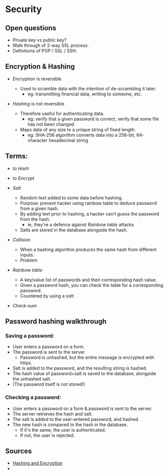 # Security

## Open questions
- Private key vs public key?
- Walk through of 2-way SSL process.
- Definitions of PGP / SSL / SSH.

## Encryption & Hashing

- _Encryption_ is reversible
  - Used to scramble data with the intention of de-scrambling it later. 
    - eg: transmitting financial data, writing to someone, etc.

- _Hashing_ is not reversible
  - Therefore useful for authenticating data.
    - eg: verify that a given password is correct, verify that some file has not been changed
  - Maps data of any size to a unique string of fixed length.
    - eg: SHA-256 algorithm converts data into a 256-bit, 64-character hexadecimal string
  
## Terms:
- _to Hash_
- _to Encrypt_

- _Salt_
  - Random text added to some data before hashing. 
  - Purpose: prevent hacker using rainbow table to deduce password from a given hash.
  - By adding text prior to hashing, a hacker can't guess the password from the hash.
      - ie, they're a defence against _Rainbow table_ attacks
  - Salts are stored in the database alongside the hash.
- _Collision_
  - When a hashing algorithm produces the same hash from different inputs.
  - Problem 
- _Rainbow table_
  - A key/value list of passwords and their corresponding hash value.
  - Given a password hash, you can check the table for a corresponding password.
  - Countered by using a _salt_.
- _Check-sum_


## Password hashing walkthrough
### Saving a password:
- User enters a password on a form.
- The password is sent to the server
  - Password is unhashed, but the entire message is encrypted with https.
- Salt is added to the password, and the resulting string is hashed.
- The hash value of password+salt is saved to the database, alongside the unhashed salt.
- (The password itself is not stored!)

### Checking a password:
- User enters a password on a form & password is sent to the server.
- The server retrieves the hash and salt.
- The salt is added to the user-entered password, and hashed.
- The new hash is compared to the hash in the database.
  - If it's the same, the user is authenticated.
  - If not, the user is rejected.

## Sources
- [Hashing and Encryption](https://www.thesslstore.com/blog/difference-encryption-hashing-salting/#:~:text=Hashing%20is%20the%20practice%20of,is%20a%20one%2Dway%20function.)
- 
